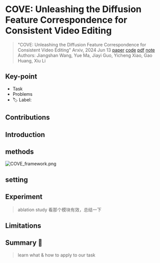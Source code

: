 # COVE: Unleashing the Diffusion Feature Correspondence for Consistent Video Editing

> "COVE: Unleashing the Diffusion Feature Correspondence for Consistent Video Editing" Arxiv, 2024 Jun 13
> [paper](http://arxiv.org/abs/2406.08850v1) [code](https://github.com/wangjiangshan0725/COVE) [pdf](./2024_06_Arxiv_COVE--Unleashing-the-Diffusion-Feature-Correspondence-for-Consistent-Video-Editing.pdf) [note](./2024_06_Arxiv_COVE--Unleashing-the-Diffusion-Feature-Correspondence-for-Consistent-Video-Editing_Note.md)
> Authors: Jiangshan Wang, Yue Ma, Jiayi Guo, Yicheng Xiao, Gao Huang, Xiu Li

## Key-point

- Task
- Problems
- :label: Label:

## Contributions

## Introduction

## methods

![COVE_framework.png](docs/2024_06_Arxiv_COVE--Unleashing-the-Diffusion-Feature-Correspondence-for-Consistent-Video-Editing_Note/image-20240614170437744.png)



## setting

## Experiment

> ablation study 看那个模块有效，总结一下

## Limitations

## Summary :star2:

> learn what & how to apply to our task

